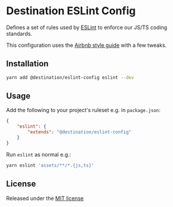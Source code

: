 # Destination ESLint Config

Defines a set of rules used by [ESLint](https://eslint.org/) to enforce our JS/TS coding standards.

This configuration uses the [Airbnb style guide](https://github.com/airbnb/javascript) with a few tweaks.

## Installation

```sh
yarn add @destination/eslint-config eslint --dev
```

## Usage

Add the following to your project's ruleset e.g. in `package.json`:

```json
{
    "eslint": {
        "extends": "@destination/eslint-config"
    }
}
```

Run `eslint` as normal e.g.:

```sh
yarn eslint 'assets/**/*.{js,ts}'
```

## License

Released under the [MIT license](LICENSE)
